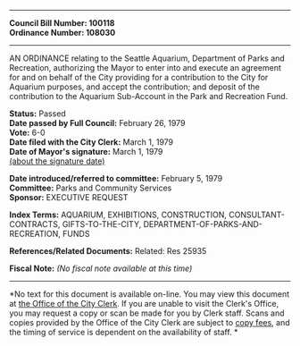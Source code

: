 * * * * *  
  
**Council Bill Number: [](#h0)[](#h2)100118**   
**Ordinance Number: 108030**  
  
* * * * *  
  
AN ORDINANCE relating to the Seattle Aquarium, Department of Parks and Recreation, authorizing the Mayor to enter into and execute an agreement for and on behalf of the City providing for a contribution to the City for Aquarium purposes, and accept the contribution; and deposit of the contribution to the Aquarium Sub-Account in the Park and Recreation Fund.  
  
**Status:** Passed   
**Date passed by Full Council:** February 26, 1979   
**Vote:** 6-0   
**Date filed with the City Clerk:** March 1, 1979   
**Date of Mayor's signature:** March 1, 1979   
[(about the signature date)](/~public/approvaldate.htm)   
  
  
**Date introduced/referred to committee:** February 5, 1979   
**Committee:** Parks and Community Services   
**Sponsor:** EXECUTIVE REQUEST   
  
**Index Terms:** AQUARIUM, EXHIBITIONS, CONSTRUCTION, CONSULTANT-CONTRACTS, GIFTS-TO-THE-CITY, DEPARTMENT-OF-PARKS-AND-RECREATION, FUNDS  
  
**References/Related Documents:** Related: Res 25935  
  
**Fiscal Note:** *(No fiscal note available at this time)*  
  
* * * * *  
  
*No text for this document is available on-line. You may view this document at [the Office of the City Clerk](http://www.seattle.gov/leg/clerk/contactUs.htm). If you are unable to visit the Clerk's Office, you may request a copy or scan be made for you by Clerk staff. Scans and copies provided by the Office of the City Clerk are subject to [copy fees](http://clerk.seattle.gov/~public/clerkfees.htm), and the timing of service is dependent on the availability of staff. *  
  
  
